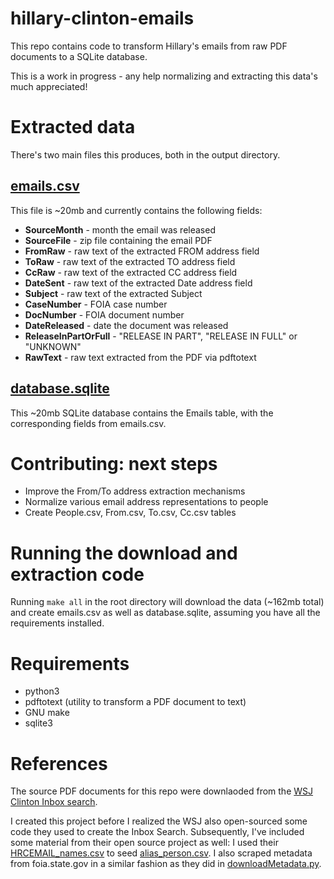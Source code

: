 # hillary-clinton-emails

This repo contains code to transform Hillary's emails from raw PDF documents to a SQLite database.

This is a work in progress - any help normalizing and extracting this data's much appreciated!

# Extracted data

There's two main files this produces, both in the output directory.

## [emails.csv](https://github.com/benhamner/hillary-clinton-emails/blob/master/output/emails.csv)

This file is ~20mb and currently contains the following fields:

 - **SourceMonth** - month the email was released
 - **SourceFile** - zip file containing the email PDF
 - **FromRaw** - raw text of the extracted FROM address field
 - **ToRaw** - raw text of the extracted TO address field
 - **CcRaw** - raw text of the extracted CC address field
 - **DateSent** - raw text of the extracted Date address field
 - **Subject** - raw text of the extracted Subject
 - **CaseNumber** - FOIA case number
 - **DocNumber** - FOIA document number
 - **DateReleased** - date the document was released
 - **ReleaseInPartOrFull** - "RELEASE IN PART", "RELEASE IN FULL" or "UNKNOWN"
 - **RawText** - raw text extracted from the PDF via pdftotext

## [database.sqlite](https://github.com/benhamner/hillary-clinton-emails/blob/master/output/database.sqlite)

This ~20mb SQLite database contains the Emails table, with the corresponding fields from emails.csv.

# Contributing: next steps

 - Improve the From/To address extraction mechanisms
 - Normalize various email address representations to people
 - Create People.csv, From.csv, To.csv, Cc.csv tables

# Running the download and extraction code

Running `make all` in the root directory will download the data (~162mb total) and create emails.csv as well as database.sqlite, assuming you have all the requirements installed.

# Requirements

 - python3
 - pdftotext (utility to transform a PDF document to text)
 - GNU make
 - sqlite3

# References

The source PDF documents for this repo were downlaoded from the [WSJ Clinton Inbox search](http://graphics.wsj.com/hillary-clinton-email-documents/).

I created this project before I realized the WSJ also open-sourced some code they used to create the Inbox Search. Subsequently, I've included some material from their open source project as well: I used their [HRCEMAIL_names.csv](https://raw.githubusercontent.com/wsjdata/clinton-email-cruncher/d8dc1916465b90e4147460f9e432cf9cafc8d3b5/HRCEMAIL_names.csv) to seed [alias_person.csv](https://github.com/benhamner/hillary-clinton-emails/blob/master/output/versionedInput.csv). I also scraped metadata from foia.state.gov in a similar fashion as they did in [downloadMetadata.py](https://github.com/wsjdata/clinton-email-cruncher/blob/master/downloadMetadata.py).
